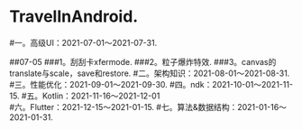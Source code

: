 # TravelInAndroid. 
#一。高级UI：2021-07-01～2021-07-31. 

##07-05 ###1。刮刮卡xfermode. 
###2。粒子爆炸特效. 
###3。canvas的 translate与scale，save和restore. 
#二。架构知识：2021-08-01～2021-08-31. 
#三。性能优化：2021-09-01～2021-09-30. 
#四。ndk：2021-10-01～2021-11-15. 
#五。Kotlin：2021-11-16～2021-12-01  
#六。Flutter：2021-12-15～2021-01-15. 
#七。算法&数据结构：2021-01-16～2021-01-31. 
